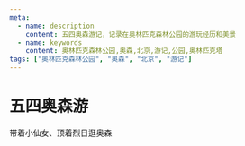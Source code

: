 ```yaml
---
meta:
  - name: description
    content: 五四奥森游记，记录在奥林匹克森林公园的游玩经历和美景
  - name: keywords
    content: 奥林匹克森林公园,奥森,北京,游记,公园,奥林匹克塔
tags: ["奥林匹克森林公园", "奥森", "北京", "游记"]
---
```


# 五四奥森游

带着小仙女、顶着烈日逛奥森

<ImgView title="奥林匹克森林公园" url="https://1.z.wiki/images/20220503/9f51acd318bd409dba1c537c98021315.png" />

<ImgWithTitle :img="{url: 'https://z.wiki/images/20220503/9ffada90d54b4599adc2f38aad135056.png', title: '北京奥林匹克塔', desc: '北京奥林匹克塔', bgColor: 'rgb(255 255 255 / 34%)' }" />

<ImgView title="奥林匹克森林公园" url="https://3.z.wiki/images/20220503/6cb4d997f2c14ec19c59b9d77d57ee54.png" />

<ImgView title="奥林匹克森林公园" url="https://2.z.wiki/images/20220503/c6923aff13ca418d814ba27a7ddc6c6c.png" />

<ImgView title="奥林匹克森林公园" url="https://3.z.wiki/images/20220503/be029d0874e64de99d5ec80b5f7229a2.png" />

<ImgView title="奥林匹克森林公园" url="https://4.z.wiki/images/20220503/7fff13d4b6fb46529af93a34e9dfabd0.png" />

<ImgView title="奥林匹克森林公园" url="https://4.z.wiki/images/20220503/98b11fac910c46b297c8b7918493b788.png" />

<ImgWithTitle :img="{url: 'https://4.z.wiki/images/20220503/6dfcdb71f0734c0d971eb163b666c9b3.png', title: '采花大盗', desc: '现代版采花大盗😏😏', bgColor: 'rgb(255 255 255 / 34%)'}" />

